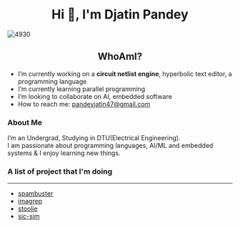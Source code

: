 <h1 align="center">Hi 👋, I'm Djatin Pandey</h1>

![4930](https://user-images.githubusercontent.com/63631162/129083155-17f907c2-f335-4ada-b59f-f9eaf9476663.jpg)

<h2 align="center">WhoAmI?</h2>

- I’m currently working on a **circuit netlist engine**, hyperbolic text editor, a programming language 
- I’m currently learning parallel programming
- I’m looking to collaborate on AI, embedded software
- How to reach me: pandeyjatin47@gmail.com


### About Me 
 I’m an Undergrad, Studying in DTU(Electrical Engineering). </br>
 I am passionate about programming languages, AI/ML and embedded systems & I enjoy learning new things. </br>


### A list of project that I'm doing
---
- [spambuster](https://github.com/jatin837/spambuster)
- [imagrep](https://github.com/jatin837/imagrep)
- [stoolie](https://github.com/jatin837/stoolie)
- [sic-sim](https://github.com/jatin837/sic-sim)
